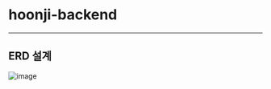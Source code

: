 # hoonji-backend


---

## ERD 설계
![image](https://user-images.githubusercontent.com/100108789/157049391-0c300849-a6ab-4d03-9fd6-8c148f742f79.png)
